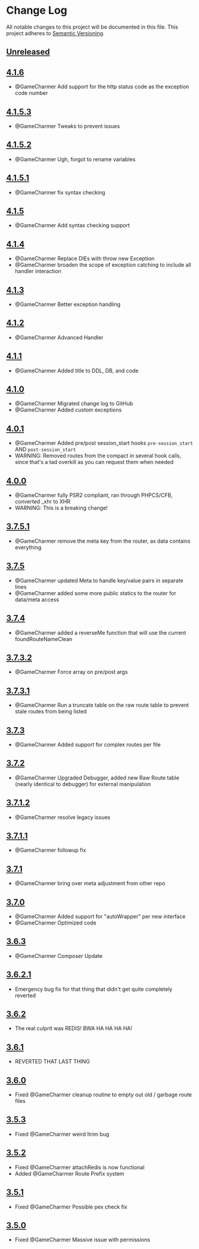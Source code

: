 # Change Log
All notable changes to this project will be documented in this file.
This project adheres to [Semantic Versioning](http://semver.org/).

## [Unreleased](https://github.com/KongHack/Routing)




## [4.1.6](https://github.com/KongHack/Routing/releases/tag/4.1.6)
 - @GameCharmer Add support for the http status code as the exception code number

## [4.1.5.3](https://github.com/KongHack/Routing/releases/tag/4.1.5.3)
 - @GameCharmer Tweaks to prevent issues


## [4.1.5.2](https://github.com/KongHack/Routing/releases/tag/4.1.5.2)
 - @GameCharmer Ugh, forgot to rename variables


## [4.1.5.1](https://github.com/KongHack/Routing/releases/tag/4.1.5.1)
 - @GameCharmer fix syntax checking


## [4.1.5](https://github.com/KongHack/Routing/releases/tag/4.1.5)
 - @GameCharmer Add syntax checking support


## [4.1.4](https://github.com/KongHack/Routing/releases/tag/4.1.4)
 - @GameCharmer Replace DIEs with throw new Exception
 - @GameCharmer broaden the scope of exception catching to include all handler interaction


## [4.1.3](https://github.com/KongHack/Routing/releases/tag/4.1.3)
 - @GameCharmer Better exception handling


## [4.1.2](https://github.com/KongHack/Routing/releases/tag/4.1.2)
 - @GameCharmer Advanced Handler


## [4.1.1](https://github.com/KongHack/Routing/releases/tag/4.1.1)
 - @GameCharmer Added title to DDL, DB, and code


## [4.1.0](https://github.com/KongHack/Routing/releases/tag/4.1.0)
 - @GameCharmer Migrated change log to GitHub
 - @GameCharmer Added custom exceptions


## [4.0.1](https://github.com/KongHack/Routing/releases/tag/4.0.1)
 - @GameCharmer Added pre/post session_start hooks ``pre-session_start`` AND ``post-session_start``
 - WARNING: Removed routes from the compact in several hook calls, since that's a tad overkill as you can request them when needed
 
 
## [4.0.0](https://github.com/KongHack/Routing/releases/tag/4.0.0)
 - @GameCharmer fully PSR2 compliant, ran through PHPCS/CFB, converted _xhr to XHR
 - WARNING: This is a breaking change!


## [3.7.5.1](https://github.com/KongHack/Routing/releases/tag/3.7.5.1)
 - @GameCharmer remove the meta key from the router, as data contains everything


## [3.7.5](https://github.com/KongHack/Routing/releases/tag/3.7.5)
 - @GameCharmer updated Meta to handle key/value pairs in separate lines
 - @GameCharmer added some more public statics to the router for data/meta access


## [3.7.4](https://github.com/KongHack/Routing/releases/tag/3.7.4)
 - @GameCharmer added a reverseMe function that will use the current foundRouteNameClean


## [3.7.3.2](https://github.com/KongHack/Routing/releases/tag/3.7.3.2)
 - @GameCharmer Force array on pre/post args


## [3.7.3.1](https://github.com/KongHack/Routing/releases/tag/3.7.3.1)
 - @GameCharmer Run a truncate table on the raw route table to prevent stale routes from being listed


## [3.7.3](https://github.com/KongHack/Routing/releases/tag/3.7.3)
 - @GameCharmer Added support for complex routes per file


## [3.7.2](https://github.com/KongHack/Routing/releases/tag/3.7.2)
 - @GameCharmer Upgraded Debugger, added new Raw Route table (nearly identical to debugger) for external manipulation


## [3.7.1.2](https://github.com/KongHack/Routing/releases/tag/3.7.1.2)
 - @GameCharmer resolve legacy issues


## [3.7.1.1](https://github.com/KongHack/Routing/releases/tag/3.7.1.1)
 - @GameCharmer followup fix


## [3.7.1](https://github.com/KongHack/Routing/releases/tag/3.7.1)
 - @GameCharmer bring over meta adjustment from other repo


## [3.7.0](https://github.com/KongHack/Routing/releases/tag/3.7.0)
 - @GameCharmer Added support for "autoWrapper" per new interface
 - @GameCharmer Optimized code


## [3.6.3](https://github.com/KongHack/Routing/releases/tag/3.6.3)
 - @GameCharmer Composer Update


## [3.6.2.1](https://github.com/KongHack/Routing/releases/tag/3.6.2.1)
 - Emergency bug fix for that thing that didn't get quite completely reverted


## [3.6.2](https://github.com/KongHack/Routing/releases/tag/3.6.2)
 - The real culprit was REDIS!  BWA HA HA HA HA!


## [3.6.1](https://github.com/KongHack/Routing/releases/tag/3.6.1)
 - REVERTED THAT LAST THING


## [3.6.0](https://github.com/KongHack/Routing/releases/tag/3.6.0)
 - Fixed @GameCharmer cleanup routine to empty out old / garbage route files


## [3.5.3](https://github.com/KongHack/Routing/releases/tag/3.5.3)
 - Fixed @GameCharmer weird ltrim bug


## [3.5.2](https://github.com/KongHack/Routing/releases/tag/3.5.2)
 - Fixed @GameCharmer attachRedis is now functional
 - Added @GameCharmer Route Prefix system


## [3.5.1](https://github.com/KongHack/Routing/releases/tag/3.5.1)
 - Fixed @GameCharmer Possible pex check fix


## [3.5.0](https://github.com/KongHack/Routing/releases/tag/3.5.0)
 - Fixed @GameCharmer Massive issue with permissions

